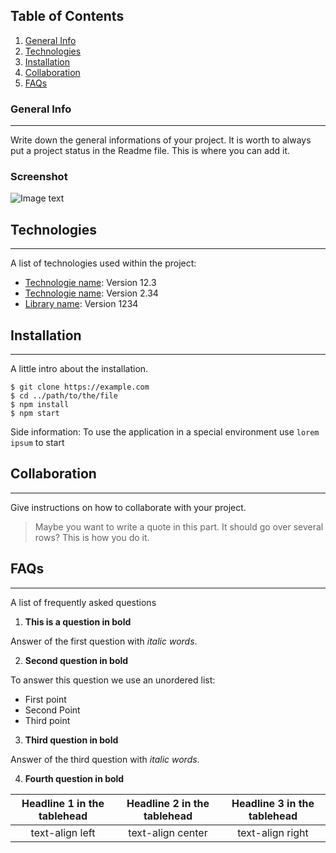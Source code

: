 ## Table of Contents
1. [General Info](#general-info)
2. [Technologies](#technologies)
3. [Installation](#installation)
4. [Collaboration](#collaboration)
5. [FAQs](#faqs)
### General Info
***
Write down the general informations of your project. It is worth to always put a project status in the Readme file. This is where you can add it. 
### Screenshot
![Image text](https://www.united-internet.de/fileadmin/user_upload/Brands/Downloads/Logo_IONOS_by.jpg)
## Technologies
***
A list of technologies used within the project:
* [Technologie name](https://example.com): Version 12.3 
* [Technologie name](https://example.com): Version 2.34
* [Library name](https://example.com): Version 1234
## Installation
***
A little intro about the installation. 
```
$ git clone https://example.com
$ cd ../path/to/the/file
$ npm install
$ npm start
```
Side information: To use the application in a special environment use ```lorem ipsum``` to start
## Collaboration
***
Give instructions on how to collaborate with your project.
> Maybe you want to write a quote in this part. 
> It should go over several rows?
> This is how you do it.

## FAQs
***
A list of frequently asked questions

1. **This is a question in bold**

Answer of the first question with _italic words_. 


2. __Second question in bold__ 

To answer this question we use an unordered list:
* First point
* Second Point
* Third point


3. **Third question in bold**

Answer of the third question with *italic words*.


4. **Fourth question in bold**

| Headline 1 in the tablehead | Headline 2 in the tablehead | Headline 3 in the tablehead |
|:---------------------------:|:---------------------------:|:---------------------------:|
|      text-align left        |       text-align center     |      text-align right       |
